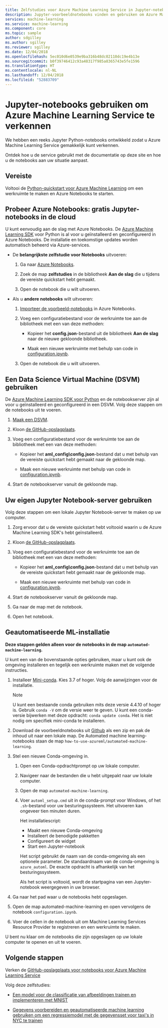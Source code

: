 ```yaml
---
title: Zelfstudies voor Azure Machine Learning Service in Jupyter-notebooks
description: Jupyter-voorbeeldnotebooks vinden en gebruiken om Azure Machine Learning Service in Python te ontdekken.
services: machine-learning
ms.service: machine-learning
ms.component: core
ms.topic: sample
author: sdgilley
ms.author: sgilley
ms.reviewer: sgilley
ms.date: 12/04/2018
ms.openlocfilehash: 5ec010d6e0539e9ba316b48dc02110dc19e4b13e
ms.sourcegitcommit: b0f39746412c93a48317f985a8365743e5fe1596
ms.translationtype: HT
ms.contentlocale: nl-NL
ms.lasthandoff: 12/04/2018
ms.locfileid: "52883709"
---
```

# <a name="use-jupyter-notebooks-to-explore-azure-machine-learning-service"></a>Jupyter-notebooks gebruiken om Azure Machine Learning Service te verkennen


We hebben een reeks Jupyter Python-notebooks ontwikkeld zodat u Azure Machine Learning Service gemakkelijk kunt verkennen. 

Ontdek hoe u de service gebruikt met de documentatie op deze site en hoe u de notebooks aan uw situatie aanpast. 

## <a name="prerequisite"></a>Vereiste

Voltooi de [Python-quickstart voor Azure Machine Learning](quickstart-get-started.md) om een werkruimte te maken en Azure Notebooks te starten.

## <a name="try-azure-notebooks-free-jupyter-notebooks-in-the-cloud"></a>Probeer Azure Notebooks: gratis Jupyter-notebooks in de cloud

U kunt eenvoudig aan de slag met Azure Notebooks. De [Azure Machine Learning SDK](https://aka.ms/aml-sdk) voor Python is al voor u geïnstalleerd en geconfigureerd in Azure Notebooks. De installatie en toekomstige updates worden automatisch beheerd via Azure-services.
  
+ De **belangrijkste zelfstudie voor Notebooks** uitvoeren:
  1. Ga naar [Azure Notebooks](https://notebooks.azure.com/).
    
  1. Zoek de map **zelfstudies** in de bibliotheek **Aan de slag** die u tijdens de vereiste quickstart hebt gemaakt.
    
  1. Open de notebook die u wilt uitvoeren.
    
+ Als u **andere notebooks** wilt uitvoeren:

  1. [Importeer de voorbeeld-notebooks](https://aka.ms/aml-clone-azure-notebooks) in Azure Notebooks.

  1. Voeg een configuratiebestand voor de werkruimte toe aan de bibliotheek met een van deze methoden:
     + Kopieer het **config.json**-bestand uit de bibliotheek **Aan de slag** naar de nieuwe gekloonde bibliotheek.

     + Maak een nieuwe werkruimte met behulp van code in [configuration.ipynb](https://github.com/Azure/MachineLearningNotebooks/blob/master/configuration.ipynb).
    
  1. Open de notebook die u wilt uitvoeren.     


## <a name="use-a-data-science-virtual-machine-dsvm"></a>Een Data Science Virtual Machine (DSVM) gebruiken

De [Azure Machine Learning SDK voor Python](https://aka.ms/aml-sdk) en de notebookserver zijn al voor u geïnstalleerd en geconfigureerd in een DSVM. Volg deze stappen om de notebooks uit te voeren.

1. [Maak een DSVM](how-to-configure-environment.md#dsvm).

1. Kloon [de GitHub-opslagplaats](https://aka.ms/aml-notebooks).

1. Voeg een configuratiebestand voor de werkruimte toe aan de bibliotheek met een van deze methoden:
    * Kopieer het **aml_config\config.json**-bestand dat u met behulp van de vereiste quickstart hebt gemaakt naar de gekloonde map.

    * Maak een nieuwe werkruimte met behulp van code in [configuration.ipynb](https://github.com/Azure/MachineLearningNotebooks/blob/master/configuration.ipynb).

1. Start de notebookserver vanuit de gekloonde map.

## <a name="use-your-own-jupyter-notebook-server"></a>Uw eigen Jupyter Notebook-server gebruiken

Volg deze stappen om een lokale Jupyter Notebook-server te maken op uw computer.

1. Zorg ervoor dat u de vereiste quickstart hebt voltooid waarin u de Azure Machine Learning SDK's hebt geïnstalleerd.

1. Kloon [de GitHub-opslagplaats](https://aka.ms/aml-notebooks).

1. Voeg een configuratiebestand voor de werkruimte toe aan de bibliotheek met een van deze methoden:
    * Kopieer het **aml_config\config.json**-bestand dat u met behulp van de vereiste quickstart hebt gemaakt naar de gekloonde map.
    
    * Maak een nieuwe werkruimte met behulp van code in [configuration.ipynb](https://github.com/Azure/MachineLearningNotebooks/blob/master/configuration.ipynb).

1. Start de notebookserver vanuit de gekloonde map.

1. Ga naar de map met de notebook.

1. Open het notebook.

<a name="auto"></a>

## <a name="automated-ml-setup"></a>Geautomatiseerde ML-installatie 

**Deze stappen gelden alleen voor de notebooks in de map `automated-machine-learning`.**

U kunt een van de bovenstaande opties gebruiken, maar u kunt ook de omgeving installeren en tegelijk een werkruimte maken met de volgende instructies. 

1. Installeer [Mini-conda](https://conda.io/miniconda.html). Kies 3.7 of hoger. Volg de aanwijzingen voor de installatie. 
   >[!NOTE]
   >U kunt een bestaande conda gebruiken mits deze versie 4.4.10 of hoger is. Gebruik `conda -V` om de versie weer te geven. U kunt een conda-versie bijwerken met deze opdracht: `conda update conda`. Het is niet nodig om specifiek mini-conda te installeren.

1. Download de voorbeeldnotebooks uit [Github](https://github.com/Azure/MachineLearningNotebooks/tree/master/how-to-use-azureml/automated-machine-learning
) als een zip en pak de inhoud uit naar een lokale map. De Automated machine learning-notebooks staan de map `how-to-use-azureml/automated-machine-learning`.

1. Stel een nieuwe Conda-omgeving in. 
   1. Open een Conda-opdrachtprompt op uw lokale computer.
   
   1. Navigeer naar de bestanden die u hebt uitgepakt naar uw lokale computer.
   
   1. Open de map `automated-machine-learning`.
   
   1. Voer `automl_setup.cmd` uit in de conda-prompt voor Windows, of het `.sh`-bestand voor uw besturingssysteem. Het uitvoeren kan ongeveer tien minuten duren.

      Het installatiescript:
      + Maakt een nieuwe Conda-omgeving
      + Installeert de benodigde pakketten
      + Configureert de widget
      + Start een Jupyter-notebook
      
      Het script gebruikt de naam van de conda-omgeving als een optionele parameter. De standaardnaam van de conda-omgeving is `azure_automl`. De exacte opdracht is afhankelijk van het besturingssysteem. 
      
      Als het script is voltooid, wordt de startpagina van een Jupyter-notebook weergegeven in uw browser.

1. Ga naar het pad waar u de notebooks hebt opgeslagen. 

1. Open de map automated-machine-learning en open vervolgens de notebook `configuration.ipynb`. 

1. Voer de cellen in de notebook uit om Machine Learning Services Resource Provider te registreren en een werkruimte te maken.

U bent nu klaar om de notebooks die zijn opgeslagen op uw lokale computer te openen en uit te voeren.


## <a name="next-steps"></a>Volgende stappen

Verken de [GitHub-opslagplaats voor notebooks voor Azure Machine Learning Service](https://aka.ms/aml-notebooks)

Volg deze zelfstudies:
+ [Een model voor de classificatie van afbeeldingen trainen en implementeren met MNIST](tutorial-train-models-with-aml.md)

+ [Gegevens voorbereiden en geautomatiseerde machine learning gebruiken om een regressiemodel met de gegevensset voor taxi's in NYC te trainen](tutorial-data-prep.md)
